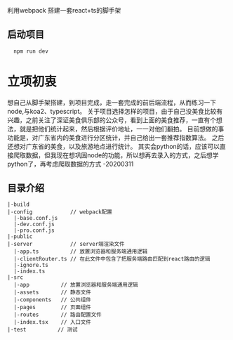 利用webpack 搭建一套react+ts的脚手架

## 启动项目

```javascript
  npm run dev
```

# 立项初衷
想自己从脚手架搭建，到项目完成，走一套完成的前后端流程，从而练习一下node,与koa2、typescript。
关于项目选择怎样的项目，由于自己没美食比较有兴趣，之前关注了深证美食俱乐部的公众号，看到上面的美食推荐，一直有个想法，就是把他们统计起来，然后根据评价地址，一一对他们翻拍。
目前想做的事功能是，对广东省内的美食进行分区统计，并自己给出一套推荐指数算法。
之后还想对广东省的美食，以及旅游地点进行统计。
其实会python的话，应该可以直接爬取数据，但我现在想巩固node的功能，所以想再去录入的方式，之后想学python了，再考虑爬取数据的方式
-20200311

## 目录介绍
```
|-build       
|-config            // webpack配置
  |-base.conf.js   
  |-dev.conf.js   
  |-pro.conf.js     
|-public
|-server            // server端渲染文件
  |-app.ts          // 放置浏览器和服务端通用逻辑
  |-clientRouter.ts // 在此文件中包含了把服务端路由匹配到react路由的逻辑
  |-ignore.ts   
  |-index.ts            
|-src
  |-app          // 放置浏览器和服务端通用逻辑
  |-assets       // 静态文件
  |-components   // 公共组件
  |-pages        // 页面组件
  |-routes       // 路由配置文件
  |-index.tsx    // 入口文件  
|-test          // 测试
```